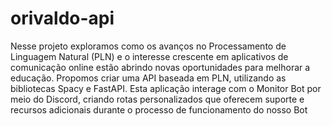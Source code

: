 # orivaldo-api

Nesse projeto exploramos como os avanços no Processamento de Linguagem Natural (PLN) e o interesse crescente em aplicativos de comunicação online estão abrindo novas oportunidades para melhorar a educação. Propomos criar uma API baseada em PLN, utilizando as bibliotecas Spacy e FastAPI. Esta aplicação interage com o Monitor Bot por meio do Discord, criando rotas personalizados que oferecem suporte e recursos adicionais durante o processo de funcionamento do nosso Bot

